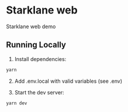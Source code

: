 # Starklane web

Starklane web demo

## Running Locally

1. Install dependencies:

```sh
yarn
```

2. Add .env.local with valid variables (see .env)

3. Start the dev server:

```sh
yarn dev
```
